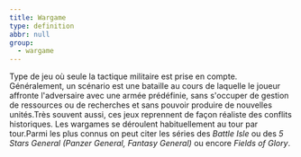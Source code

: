 ```yaml
---
title: Wargame
type: definition
abbr: null
group:
  - wargame
---
```

Type de jeu où seule la tactique militaire est prise en compte. Généralement, un scénario est une bataille au cours de laquelle le joueur affronte l'adversaire avec une armée prédéfinie, sans s'occuper de gestion de ressources ou de recherches et sans pouvoir produire de nouvelles unités.Très souvent aussi, ces jeux reprennent de façon réaliste des conflits historiques. Les wargames se déroulent habituellement au tour par tour.Parmi les plus connus on peut citer les séries des _Battle Isle_ ou des _5 Stars General (Panzer General, Fantasy General)_ ou encore _Fields of Glory_.

